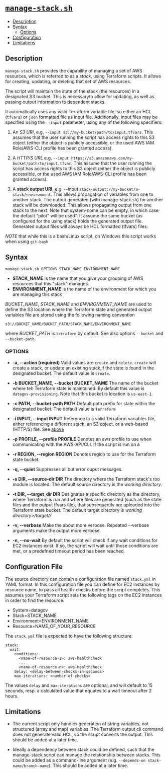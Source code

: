 # [`manage-stack.sh`](./manage-stack.sh)

+ [Description](#description)
+ [Syntax](#syntax)
  - [Options](#options)
+ [Configuration](#configuration)
+ [Limitations](#limitations)

## <a name="description"></a>Description

`manage-stack.sh` provides the capability of managing a set of AWS resources,
which is referred to as a _stack_, using Terraform scripts. It allows for
creating, updating, or deleting that set of AWS resources.

The script will maintain the state of the stack (the resources) in a
designated S3 bucket. This is necessaryto allow for updating, as well as
passing output information to dependent stacks.

It automatically uses any valid Terraform variable file, so either an HCL
(`tfvars`) or `json` formatted file as input file. Additionally, input files
may be specified using the `--input` parameter, using any of the following
specifiers:

<a name="input_specifiers"></a>
1. An _S3 URI_,
   e.g. `--input s3://my-bucket/path/to/input.tfvars`.
   This assumes that the user running the script has access rights to this
   S3 object (either the object is publicly accessible, or the used AWS IAM
   Role/AWS-CLI profile has been granted access).
   
2. A _HTTP/S URL_
   e.g. `--input https://s3.amazonaws.com/my-bucket/path/to/input.tfvar`.
   This assume that the user running the script has access rights to this S3
   object (either the object is publicly accessible, or the used AWS IAM
   Role/AWS-CLI profile has been granted access).

3. A __stack output URI__,
   e.g. --input `stack-output://my-bucket/a-stack/environment`.
   This allows propagation of variables from one to another stack. The output
   generated (with manage-stack.sh) for another stack will be downloaded. This
   allows propagating output from one stack to the next. Note that system-name
   can be empty, in which case the default "pilot" will be used". It assume the
   same bucket (as configured for the using stack) holds the generated output
   file. Generated output files will always be HCL formatted (tfvars) files.

_NOTE_ that while this is a bash/Linux script, on Windows this script works
when using `git-bash`

## <a name="syntax"></a>Syntax

```
manage-stack.sh OPTIONS STACK_NAME ENVIRONMENT_NAME
```

- __STACK_NAME__ is the name that you give your grouping of AWS resources
  that this "stack" manages.
- __ENVIRONMENT_NAME__ is the name of the environment for which you are
  managing this stack

_BUCKET&#95;NAME_, _STACK&#95;NAME_ and _ENVIRONMENT&#95;NAME_ are used to
define the S3 location where the Terraform state and generated output variables
file are stored using the following naming convention
```
s3://BUCKET_NAME/BUCKET_PATH/STACK_NAME/ENVIRONMENT_NAME
```
where _BUCKET&#95;PATH_ is `terraform` by default.
See also options `--bucket` and `--bucket-path`.


### <a name="options"></a>OPTIONS

- __-a, --action (required)__
  Valid values are `create` and `delete`. `create` will create a stack,
  or update an existing stack,if the state is found in the designated bucket.
  The default value is  `create`.

- __-b BUCKET_NAME, --bucket BUCKET_NAME__
  The name of the bucket where teh Terraform state is maintained.
  By default this value is `datagov-provisioning`.
  Note that this bucket is location is `us-east-1`.

- __-c PATH, --bucket-path PATH__
  Default path prefix for state within the designated bucket.
  The default value is `terraform`
- __-i INPUT, --input INPUT__
  Reference to a valid Terraform variables file, either referencing a
  different stack, an S3 object, or a web-based (HTTP/S) file.
  See [above](#input_specifiers)
- __-p PROFILE, --profile PROFILE__
  Denotes an aws profile to use when communicating with the AWS-API/CLI.
  If the script is run on a
- __-r REGION, --region REGION__
  Denotes region to use for the Terraform state bucket.
- __-q, --quiet__
  Suppresses all but error ouput messages.
- __-s DIR, --source-dir DIR__
  The directory where the Terraform stack's roo module is located.
  The default source directory is the _working directory_.
- __-t DIR, --target_dir DIR__
 Designates a specific directory as the directory, where Terraform is run
 and where files are generated (such as the state files and the output tfvars
 file), that subsequently are uploaded into the Terraform state bucket.
 The default target directory is
 _working directory>/target/<stack name>/<environment name>_
- __-v, --verbose__
 Make the about more verbose. Repeated --verbose arguments make the output
 more verbose.
- __-n, --no-wait__
 By default the script will check if any wait conditions for EC2 instances
 exist.
 If so, the script will wait until those conditions are met,
 or a predefned timeout period has been reached.


## <a name="configuration"></a>Configuration File

The source directory can contain a configuration file named `stack.yml`
in YAML format. In this configuration file you can define for EC2 instances
by resource name, to pass all health-checks before the script completes.
This assumes your Terraform script sets the following tags on the
EC2 instances in order to find the resource:

- System=datagov
- Stack=STACK_NAME
- Environment=ENVIRONMENT_NAME
- Resource=NAME_OF_YOUR_RESOURCE

The `stack.yml` file is expected to have the following structure:
```
stack:
  wait:
    conditions:
      <name-of-resource-1>: aws-healthcheck
      ...
      <name-of-resource-n>: aws-healthcheck
    delay: <delay-between-checks-in-seconds>
    max-iterations: <number-of-checks>
```
The values `delay` and `max-iterations` are optional, and will default to
15 seconds, resp. a calculated value that equates to a wait timeout after
2 hours.


## <a name="limitations"></a>Limitations

-  The current script only handles generation of string variables, not
   structured (array and map) variables. The Terraform output cli command
   does not generate valid HCL, so the script converts the output. This
   should be added at a later time.

- Ideally a dependency between stack could be defined, such that the
  manage-stack script can manage the relationship between stacks. This
  could be added as a command-line argument (e.g.
  `--depends-on stack-name/branch-name`).
  This should be added at a later time.
